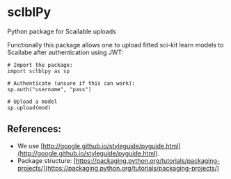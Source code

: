 # sclblPy
Python package for Scailable uploads

Functionally this package allows one to upload fitted sci-kit learn models to Scailabe after authentication using JWT:
````
# Import the package:
import sclblpy as sp

# Authenticate (unsure if this can work):
sp.auth("username", "pass")

# Upload a model
sp.upload(mod)
````

## References:

* We use [http://google.github.io/styleguide/pyguide.html](http://google.github.io/styleguide/pyguide.html).
* Package structure: [https://packaging.python.org/tutorials/packaging-projects/](https://packaging.python.org/tutorials/packaging-projects/)
